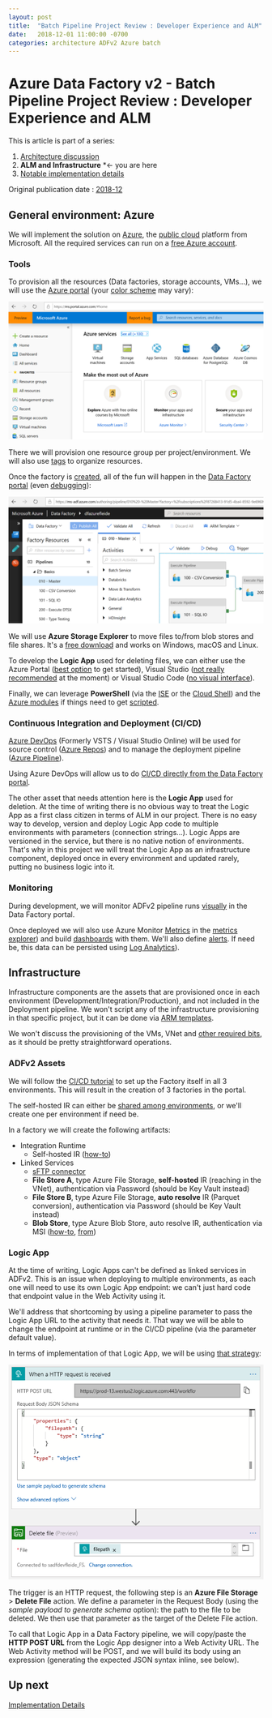```yaml
---
layout: post
title:  "Batch Pipeline Project Review : Developer Experience and ALM"
date:   2018-12-01 11:00:00 -0700
categories: architecture ADFv2 Azure batch
---
```


# Azure Data Factory v2 - Batch Pipeline Project Review : Developer Experience and ALM

This is article is part of a series:

1. [Architecture discussion](https://florianeiden.ghost.io/hybrid-batch-adr/)
2. **ALM and Infrastructure** *<- you are here
3. [Notable implementation details](https://florianeiden.ghost.io/hybrid-batch-details/)

Original publication date : [2018-12](https://github.com/Fleid/fleid.github.io/blob/master/_posts/2018-12-01-adfv2_batchpipeline_alm.md)

## General environment: Azure

We will implement the solution on [Azure](https://azure.microsoft.com/en-us/), the [public cloud](https://en.wikipedia.org/wiki/Cloud_computing#Public_cloud) platform from Microsoft. All the required services can run on a [free Azure account](https://azure.microsoft.com/free).

### Tools

To provision all the resources (Data factories, storage accounts, VMs...), we will use the [Azure portal](https://portal.azure.com) (your [color scheme](https://docs.microsoft.com/en-us/azure/azure-portal/azure-portal-change-theme-high-contrast) may vary):

![Screenshot of the Azure Portal](https://github.com/Fleid/fleid.github.io/blob/master/_posts/201812_adfv2_batchpipeline/azurePortal.png?raw=true)

There we will provision one resource group per project/environment. We will also use [tags](https://docs.microsoft.com/en-us/azure/azure-resource-manager/resource-group-using-tags) to organize resources.

Once the factory is [created](https://docs.microsoft.com/en-us/azure/data-factory/quickstart-create-data-factory-portal#create-a-data-factory), all of the fun will happen in the [Data Factory portal](https://adf.azure.com) (even [debugging](https://docs.microsoft.com/en-us/azure/data-factory/iterative-development-debugging)):

![Screenshot of the Azure Portal](https://github.com/Fleid/fleid.github.io/blob/master/_posts/201812_adfv2_batchpipeline/adfPortal.png?raw=true)

We will use **Azure Storage Explorer** to move files to/from blob stores and file shares. It's a [free download](https://azure.microsoft.com/en-us/features/storage-explorer/) and works on Windows, macOS and Linux.

To develop the **Logic App** used for deleting files, we can either use the Azure Portal ([best option](https://docs.microsoft.com/en-us/azure/logic-apps/quickstart-create-first-logic-app-workflow) to get started), Visual Studio ([not really recommended](https://marketplace.visualstudio.com/items?itemName=VinaySinghMSFT.AzureLogicAppsToolsforVisualStudio-18551#review-details) at the moment) or Visual Studio Code ([no visual interface](https://docs.microsoft.com/en-us/azure/logic-apps/quickstart-create-logic-apps-visual-studio-code)).

Finally, we can leverage **PowerShell** (via the [ISE](https://docs.microsoft.com/en-us/powershell/scripting/components/ise/introducing-the-windows-powershell-ise?view=powershell-6) or the [Cloud Shell](https://docs.microsoft.com/en-us/azure/azure-resource-manager/powershell-azure-resource-manager#launch-azure-cloud-shell)) and the [Azure modules](https://docs.microsoft.com/en-us/powershell/azure/install-azurerm-ps) if things need to get [scripted](https://docs.microsoft.com/en-us/powershell/module/azurerm.datafactories/).

### Continuous Integration and Deployment (CI/CD)

[Azure DevOps](https://azure.microsoft.com/en-us/services/devops/) (Formerly VSTS / Visual Studio Online) will be used for source control ([Azure Repos](https://azure.microsoft.com/en-us/services/devops/repos/)) and to manage the deployment pipeline ([Azure Pipeline](https://azure.microsoft.com/en-us/services/devops/pipelines/)).

Using Azure DevOps will allow us to do [CI/CD directly from the Data Factory portal](https://docs.microsoft.com/en-us/azure/data-factory/continuous-integration-deployment).

The other asset that needs attention here is the **Logic App** used for deletion. At the time of writing there is no obvious way to treat the Logic App as a first class citizen in terms of ALM in our project. There is no easy way to develop, version and deploy Logic App code to multiple environments with parameters (connection strings...). Logic Apps are versioned in the service, but there is no native notion of environments. That's why in this project we will treat the Logic App as an infrastructure component, deployed once in every environment and updated rarely, putting no business logic into it.

### Monitoring

During development, we will monitor ADFv2 pipeline runs [visually](https://docs.microsoft.com/en-us/azure/data-factory/monitor-visually#list-view-monitoring) in the Data Factory portal.

Once deployed we will also use Azure Monitor [Metrics](https://docs.microsoft.com/en-us/azure/data-factory/monitor-using-azure-monitor#metrics) in the [metrics explorer](https://docs.microsoft.com/en-us/azure/monitoring-and-diagnostics/monitoring-metric-charts)) and build [dashboards](https://docs.microsoft.com/en-us/azure/azure-portal/azure-portal-dashboards) with them. We'll also define [alerts](https://azure.microsoft.com/en-gb/blog/create-alerts-to-proactively-monitor-your-data-factory-pipelines/). If need be, this data can be persisted using [Log Analytics](https://docs.microsoft.com/en-us/azure/data-factory/monitor-using-azure-monitor)).

## Infrastructure

Infrastructure components are the assets that are provisioned once in each environment (Development/Integration/Production), and not included in the Deployment pipeline. We won't script any of the infrastructure provisioning in that specific project, but it can be done via [ARM templates](https://docs.microsoft.com/en-us/azure/azure-resource-manager/resource-group-overview#template-deployment).

We won't discuss the provisioning of the VMs, VNet and [other required bits](https://datasavvy.me/2019/01/11/the-necessary-extras-that-arent-shown-in-your-azure-bi-architecture-diagram/), as it should be pretty straightforward operations.

### ADFv2 Assets

We will follow the [CI/CD tutorial](https://docs.microsoft.com/en-us/azure/data-factory/continuous-integration-deployment) to set up the Factory itself in all 3 environments. This will result in the creation of 3 factories in the portal.

The self-hosted IR can either be [shared among environments](https://azure.microsoft.com/en-us/blog/sharing-a-self-hosted-integration-runtime-infrastructure-with-multiple-data-factories/), or we'll create one per environment if need be.

In a factory we will create the following artifacts:

- Integration Runtime
  - Self-hosted IR ([how-to](https://docs.microsoft.com/en-us/azure/data-factory/create-self-hosted-integration-runtime#install-and-register-self-hosted-ir-from-the-download-center))
- Linked Services
  - [sFTP connector](https://docs.microsoft.com/en-us/azure/data-factory/connector-sftp)
  - **File Store A**, type Azure File Storage, **self-hosted** IR (reaching in the VNet), authentication via Password (should be Key Vault instead)
  - **File Store B**, type Azure File Storage, **auto resolve** IR (Parquet conversion), authentication via Password (should be Key Vault instead)
  - **Blob Store**, type Azure Blob Store, auto resolve IR, authentication via MSI ([how-to](https://docs.microsoft.com/en-ca/azure/data-factory/connector-azure-blob-storage#managed-identity), [from](https://toonvanhoutte.wordpress.com/2018/12/05/delete-blobs-in-azure-data-factory-by-leveraging-msi/))

### Logic App

At the time of writing, Logic Apps can't be defined as linked services in ADFv2. This is an issue when deploying to multiple environments, as each one will need to use its own Logic App endpoint: we can't just hard code that endpoint value in the Web Activity using it.

We'll address that shortcoming by using a pipeline parameter to pass the Logic App URL to the activity that needs it. That way we will be able to change the endpoint at runtime or in the CI/CD pipeline (via the parameter default value).

In terms of implementation of that Logic App, we will be using [that strategy](https://kromerbigdata.com/2018/03/15/azure-data-factory-delete-from-azure-blob-storage-and-table-storage/):

![Screenshot of the Logic App visual editor](https://github.com/Fleid/fleid.github.io/blob/master/_posts/201812_adfv2_batchpipeline/logicAppCanvas.png?raw=true)

The trigger is an HTTP request, the following step is an **Azure File Storage** > **Delete File** action. We define a parameter in the Request Body (using the *sample payload to generate schema* option): the path to the file to be deleted. We then use that parameter as the target of the Delete File action.

To call that Logic App in a Data Factory pipeline, we will copy/paste the **HTTP POST URL** from the Logic App designer into a Web Activity URL. The Web Activity method will be POST, and we will build its body using an expression (generating the expected JSON syntax inline, see below).

## Up next

[Implementation Details](https://florianeiden.ghost.io/hybrid-batch-details/)
